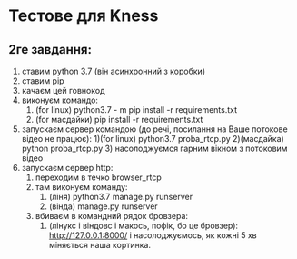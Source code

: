 # Тестове для Kness
## 2ге завдання:
1) ставим python 3.7 (він асинхронний з коробки)  
2) ставим pip
3) качаєм цей говнокод
4) виконуєм командо: 
    1) (for linux) python3.7 - m pip install -r requirements.txt
    2) (for масдайки) pip install -r requirements.txt
5) запускаєм сервер командою (до речі, посилання на Ваше потокове відео не працює):
     1)(for linux) python3.7 proba_rtcp.py
     2)(масдайка) python proba_rtcp.py
     3) насолоджуємся гарним вікном з потоковим відео
 6) запускаєм сервер http:
    1) переходим в течко browser_rtcp
    2) там виконуєм команду:
        1) (ліня) python3.7 manage.py runserver
        2) (вінда) manage.py runserver
    3) вбиваєм в командний рядок бровзера:
        1) (лінукс і віндовс і макось, пофік, бо це бровзер): http://127.0.0.1:8000/ і насолоджуємось, як кожні 5 хв міняється наша кортинка.